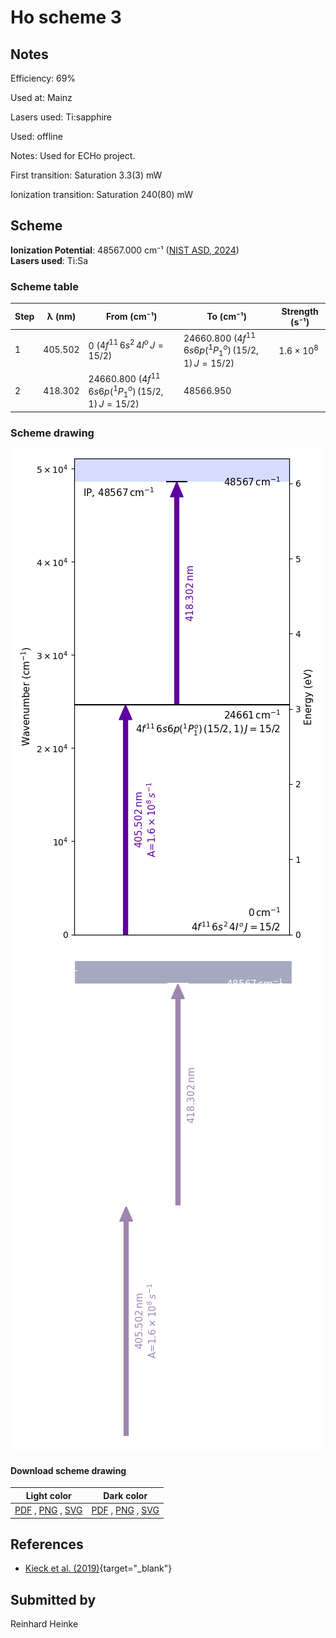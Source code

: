 # Ho scheme 3

## Notes

Efficiency: 69%

Used at: Mainz

Lasers used: Ti:sapphire

Used: offline

Notes: Used for ECHo project.

First transition: Saturation 3.3(3) mW

Ionization transition: Saturation 240(80) mW



## Scheme

**Ionization Potential**: 48567.000 cm⁻¹ ([NIST ASD, 2024](https://www.nist.gov/pml/atomic-spectra-database))  
**Lasers used**: Ti:Sa

### Scheme table

| Step | λ (nm)  |                      From (cm⁻¹)                       |                       To (cm⁻¹)                        |   Strength (s⁻¹)    |
| ---- | ------- | ------------------------------------------------------ | ------------------------------------------------------ | ------------------- |
| 1    | 405.502 | 0 ($4f^{11}\,6s^2\,4I^o\,J=15/2$)                      | 24660.800 ($4f^{11}\,6s6p(^1P^o_1)\,(15/2,1)\,J=15/2$) | $1.6 \times 10^{8}$ |
| 2    | 418.302 | 24660.800 ($4f^{11}\,6s6p(^1P^o_1)\,(15/2,1)\,J=15/2$) | 48566.950                                              |                     |


### Scheme drawing

![ho scheme, light mode](ho-003/ho-003-light.png#only-light)
![ho scheme, dark mode](ho-003/ho-003-dark-web.png#only-dark)

#### Download scheme drawing

|                                            Light color                                            |                                           Dark color                                           |
| ------------------------------------------------------------------------------------------------- | ---------------------------------------------------------------------------------------------- |
| [PDF](ho-003/ho-003-light.pdf) , [PNG](ho-003/ho-003-light.png) , [SVG](ho-003/ho-003-light.svg)  | [PDF](ho-003/ho-003-dark.pdf) , [PNG](ho-003/ho-003-dark.png) , [SVG](ho-003/ho-003-dark.svg)  |


## References

  - [Kieck et al. (2019)](https://doi.org/10.1016/j.nima.2019.162602){target="_blank"}



## Submitted by

Reinhard Heinke


